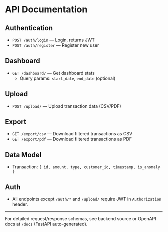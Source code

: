 # API Documentation

## Authentication
- `POST /auth/login` — Login, returns JWT
- `POST /auth/register` — Register new user

## Dashboard
- `GET /dashboard/` — Get dashboard stats
  - Query params: `start_date`, `end_date` (optional)

## Upload
- `POST /upload/` — Upload transaction data (CSV/PDF)

## Export
- `GET /export/csv` — Download filtered transactions as CSV
- `GET /export/pdf` — Download filtered transactions as PDF

## Data Model
- Transaction: `{ id, amount, type, customer_id, timestamp, is_anomaly }`

## Auth
- All endpoints except `/auth/*` and `/upload/` require JWT in `Authorization` header.

---

For detailed request/response schemas, see backend source or OpenAPI docs at `/docs` (FastAPI auto-generated).
